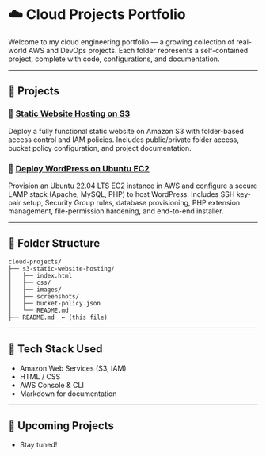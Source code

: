 # ☁️ Cloud Projects Portfolio

Welcome to my cloud engineering portfolio — a growing collection of real-world AWS and DevOps projects.
Each folder represents a self-contained project, complete with code, configurations, and documentation.

---

## 📂 Projects

### 🔹 [Static Website Hosting on S3](./s3-static-website-hosting)
Deploy a fully functional static website on Amazon S3 with folder-based access control and IAM policies. 
Includes public/private folder access, bucket policy configuration, and project documentation.

### 🚀 [Deploy WordPress on Ubuntu EC2](./wordpress-ec2)
Provision an Ubuntu 22.04 LTS EC2 instance in AWS and configure a secure LAMP stack (Apache, MySQL, PHP) to host WordPress. Includes SSH key-pair setup, Security Group rules, database provisioning, PHP extension management, file-permission hardening, and end-to-end installer.


---

## 📁 Folder Structure

```
cloud-projects/
├── s3-static-website-hosting/
│   ├── index.html
│   ├── css/
│   ├── images/
│   ├── screenshots/
│   ├── bucket-policy.json
│   └── README.md
├── README.md  ← (this file)
```

---

## 🧰 Tech Stack Used
- Amazon Web Services (S3, IAM)
- HTML / CSS
- AWS Console & CLI
- Markdown for documentation

---

## 🚧 Upcoming Projects
- Stay tuned!

